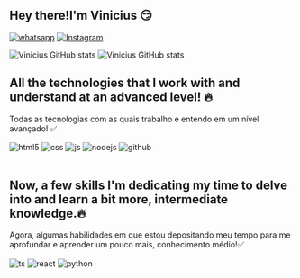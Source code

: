 ## Hey there!I'm Vinicius 😏

[![whatsapp](https://img.shields.io/badge/WhatsApp-25D366?style=for-the-badge&logo=whatsapp&logoColor=white)](https://wa.me/5548991879537?text=Ol%C3%A1%21) [![Instagram](https://img.shields.io/badge/Instagram-E4405F?style=for-the-badge&logo=instagram&logoColor=white)](https://instagram.com/sujeitoprogramador)


![Vinicius GitHub stats](https://github-readme-stats.vercel.app/api?username=Viniciuxbento&show_icons=true&theme=dracula&count_private=true)
![Vinicius GitHub stats](https://github-readme-stats.vercel.app/api/top-langs/?username=Viniciuxbento&theme=dracula)


## All the technologies that I work with and understand at an advanced level! 🔥<br>
Todas as tecnologias com as quais trabalho e entendo em um nível avançado! ✅

<div style="display: inline_block">
  <img align="center" alt="html5" src="https://img.shields.io/badge/HTML5-E34F26?style=for-the-badge&logo=html5&logoColor=white" />
  <img align="center" alt="css" src="https://img.shields.io/badge/CSS3-1572B6?style=for-the-badge&logo=css3&logoColor=white" />
  <img align="center" alt="js" src="https://img.shields.io/badge/JavaScript-F7DF1E?style=for-the-badge&logo=javascript&logoColor=black" />
  <img align="center" alt="nodejs" src="https://img.shields.io/badge/Node.js-43853D?style=for-the-badge&logo=node.js&logoColor=white" />
  <img align="center" alt="github" src="https://img.shields.io/badge/GitHub-100000?style=for-the-badge&logo=github&logoColor=white" />
</div><br/>

## Now, a few skills I'm dedicating my time to delve into and learn a bit more, intermediate knowledge.🔥<br>
Agora, algumas habilidades em que estou depositando meu tempo para me aprofundar e aprender um pouco mais, conhecimento médio!✅

<div style="display: inline_block">
  <img align="center" alt="ts" src="https://img.shields.io/badge/TypeScript-007ACC?style=for-the-badge&logo=typescript&logoColor=white" />
  <img align="center" alt="react" src="https://img.shields.io/badge/React-20232A?style=for-the-badge&logo=react&logoColor=61DAFB" />
  <img align="center" alt="python" src="https://img.shields.io/badge/Python-14354C?style=for-the-badge&logo=python&logoColor=white"/>
  
</div><br/>




